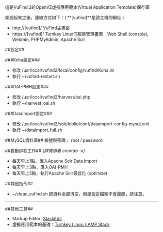 這是VuFind 2的OpenVZ虛擬應用範本(Virtual Application Template)保存庫

架設起來之後，連線方式如下：( **[vufind]**是該主機的網址 )

- http://[vufind]/
VuFind主畫面
- https://[vufind]/
Turnkey Linux伺服器管理畫面：Web Shell (console), Webmin, PHPMyAdmin, Apache Solr

##設定##

###Koha設定###
- 修改 /usr/local/vufind2/local/config/vufind/Koha.ini
- 執行 ~/vufind-restart.sh

###OAI-PMH設定###
- 修改 /usr/local/vufind2/harvest/oai.php
- 執行 ~/harvest_oai.sh

###DataImport設定###
- 修改 /usr/local/vufind2/solr/biblio/conf/dataimport-config-mysql.xml
- 執行 ~/dataimport_full.sh

##MySQL資料庫##
帳號與密碼：
root / password

##自動排程工作##
*(詳情請看 crontab -e)*

- 每天早上1點，匯入Apache Solr Data Import
- 每天早上3點，匯入OAI-PMH
- 每天早上5點，執行Apache Solr最佳化 (optimize)

##其他指令##
- ~/clean_vufind.sh
把資料全部清空，但是設定檔案不會還原，請注意。

------
##其他工具##
- Markup Editor: [StackEdit](https://stackedit.io/)
- 虛擬應用範本的基礎：[Turnkey Linux: LAMP Stack](http://www.turnkeylinux.org/lampstack)
